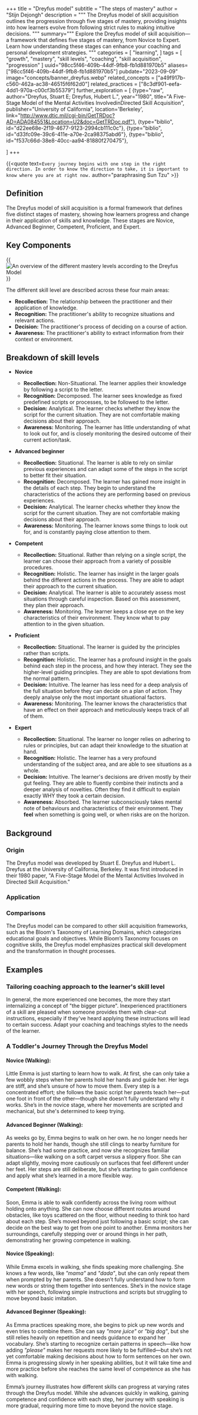 +++
title = "Dreyfus model"
subtitle = "The steps of mastery"
author = "Stijn Dejongh"
description = """
The Dreyfus model of skill acquisition outlines the progression through five stages of mastery, providing insights into how learners evolve from
following strict rules to making intuitive decisions.
"""
summary="""
Explore the Dreyfus model of skill acquisition—a framework that defines five stages of mastery, from Novice to Expert. Learn how understanding these
stages can enhance your coaching and personal development strategies.
"""
categories = [
    "learning",
]
tags = [
    "growth", "mastery", "skill levels", "coaching", "skill acquisition", "progression"
]
uuid="98cc5f46-409b-44df-9fb8-fb1d881970b5"
aliases=["98cc5f46-409b-44df-9fb8-fb1d881970b5"]
pubdate="2023-09-09"
image="concepts/banner_dreyfus.webp"
related_concepts = ["a49f917b-c560-462a-ac38-46515f6f62d0"]
related_practices = ["8c3df901-eefa-4dd1-970a-c00cf3b55379"]
further_exploration = [
  {type="raw", author="Dreyfus, Stuart E; Dreyfus, Hubert L.", year="1980", title="A Five-Stage Model of the Mental Activities InvolvedinDirected Skill Acquisition", publisher="University of California", location='Berkeley', link="http://www.dtic.mil/cgi-bin/GetTRDoc?AD=ADA084551&Location=U2&doc=GetTRDoc.pdf"},
  {type="biblio", id="d22ee68e-2f19-4677-9123-2994cb111c0c"}, 
  {type="biblio", id="d33fc09e-39c6-411e-a70e-2ca98375abd6"}, 
  {type="biblio", id="f537c66d-38e8-40cc-aa94-81880f270475"}, 
  
]
+++

{{<quote text=`
Every journey begins with one step in the right direction.
In order to know the direction to take, it is important to know where you are at right now.
` author="paraphrasing Sun Tzu" >}}

## Definition

The Dreyfus model of skill acquisition is a formal framework that defines five distinct stages of mastery, showing how learners progress and change
in their application of skills and knowledge. These stages are Novice, Advanced Beginner, Competent, Proficient, and Expert.


## Key Components

{{<image src="/images/concepts/dreyfus.jpg" 
  alt="An overview of the different mastery levels according to the Dreyfus Model" 
  float="right" 
  size="46%" >}}

The different skill level are described across these four main areas:

* **Recollection:** The relationship between the practitioner and their application of knowledge.
* **Recognition:** The practitioner's ability to recognize situations and relevant actions.
* **Decision:** The practitioner's process of deciding on a course of action.
* **Awareness:** The practitioner's ability to extract information from their context or environment.

## Breakdown of skill levels


* **Novice**
  * **Recollection:** Non-Situational. The learner applies their knowledge by following a script to the letter.
  * **Recognition:** Decomposed. The learner sees knowledge as fixed predefined scripts or processes, to be followed to the letter.
  * **Decision:** Analytical. The learner checks whether they know the script for the current situation. They are not comfortable making decisions
    about their approach.
  * **Awareness:** Monitoring. The learner has little understanding of what to look out for, and is closely monitoring the desired outcome of their
    current action/task.

* **Advanced beginner**
  * **Recollection:** Situational. The learner is able to rely on similar previous experiences and can adapt some of the steps in the script to
    better fit their situation.
  * **Recognition:** Decomposed. The learner has gained more insight in the details of each step. They begin to understand the characteristics of
    the actions they are performing based on previous experiences.
  * **Decision:** Analytical. The learner checks whether they know the script for the current situation. They are not comfortable making decisions
    about their approach.
  * **Awareness:** Monitoring. The learner knows some things to look out for, and is constantly paying close attention to them.

* **Competent**
  * **Recollection:** Situational. Rather than relying on a single script, the learner can choose their approach from a variety of possible
    procedures.
  * **Recognition:** Holistic. The learner has insight in the larger goals behind the different actions in the process. They are able to adapt
    their approach to the current situation.
  * **Decision:** Analytical. The learner is able to accurately assess most situations through careful inspection. Based on this assessment,
    they plan their approach.
  * **Awareness:** Monitoring. The learner keeps a close eye on the key characteristics of their environment. They know what to pay attention to
    in the given situation.

* **Proficient**
  * **Recollection:** Situational. The learner is guided by the principles rather than scripts.
  * **Recognition:** Holistic. The learner has a profound insight in the goals behind each step in the process, and how they interact. They see the
    higher-level guiding principles. They are able to spot deviations from the normal pattern.
  * **Decision:** Intuitive. The learner has less need for a deep analysis of the full situation before they can decide on a plan of action. They
    deeply analyse only the most important situational factors.
  * **Awareness:** Monitoring. The learner knows the characteristics that have an effect on their approach and meticulously keeps track of all of
    them.

* **Expert**
  * **Recollection:** Situational. The learner no longer relies on adhering to rules or principles, but can adapt their knowledge to the situation
    at hand.
  * **Recognition:** Holistic. The learner has a very profound understanding of the subject area, and are able to see situations as a whole.
  * **Decision:** Intuitive. The learner's decisions are driven mostly by their gut feeling. They are able to fluently combine their instincts and a
    deeper analysis of novelties. Often they find it difficult to explain exactly WHY they took a certain decision.
  * **Awareness:** Absorbed. The learner subconsciously takes mental note of behaviours and characteristics of their environment. They **feel** when
    something is going well, or when risks are on the horizon.

## Background

### Origin

The Dreyfus model was developed by Stuart E. Dreyfus and Hubert L. Dreyfus at the University of California, Berkeley. It was first introduced in
their 1980 paper, "A Five-Stage Model of the Mental Activities Involved in Directed Skill Acquisition."

### Application

### Comparisons

The Dreyfus model can be compared to other skill acquisition frameworks, such as the Bloom's Taxonomy of Learning Domains, which categorizes
educational goals and objectives. While Bloom’s Taxonomy focuses on cognitive skills, the Dreyfus model emphasizes practical skill development and
the transformation in thought processes.

## Examples

### Tailoring coaching approach to the learner's skill level

In general, the more experienced one becomes, the more they start internalizing a concept of "the bigger picture".
Inexperienced practitioners of a skill are pleased when someone provides them with clear-cut instructions, especially if they've heard applying
these instructions will lead to certain success.
Adapt your coaching and teachings styles to the needs of the learner.

### A Toddler's Journey Through the Dreyfus Model

#### Novice (Walking):

Little Emma is just starting to learn how to walk. At first, she can only take a few wobbly steps when her parents hold her hands and guide her. Her
legs are stiff, and she’s unsure of how to move them. Every step is a concentrated effort; she follows the basic script her parents teach her—put
one foot in front of the other—though she doesn’t fully understand why it works. She’s in the novice stage, where her movements are scripted and
mechanical, but she's determined to keep trying.

#### Advanced Beginner (Walking):

As weeks go by, Emma begins to walk on her own. he no longer needs her parents to hold her hands, though she still clings to nearby furniture for
balance. She’s had some practice, and now she recognizes familiar situations—like walking on a soft carpet versus a slippery floor. She can adapt
slightly, moving more cautiously on surfaces that feel different under her feet. Her steps are still deliberate, but she’s starting to gain
confidence and apply what she’s learned in a more flexible way.

#### Competent (Walking):

Soon, Emma is able to walk confidently across the living room without holding onto anything. She can now choose different routes around obstacles,
like toys scattered on the floor, without needing to think too hard about each step. She’s moved beyond just following a basic script; she can
decide on the best way to get from one point to another. Emma monitors her surroundings, carefully stepping over or around things in her path,
demonstrating her growing competence in walking.

#### Novice (Speaking):

While Emma excels in walking, she finds speaking more challenging. She knows a few words, like _"mama"_ and _"dada"_, but she can only repeat them 
when prompted by her parents. She doesn’t fully understand how to form new words or string them together into sentences. She’s in the novice stage with
her speech, following simple instructions and scripts but struggling to move beyond basic imitation.

#### Advanced Beginner (Speaking):

As Emma practices speaking more, she begins to pick up new words and even tries to combine them. She can say _"more juice"_ or _"big dog"_, but she
still relies heavily on repetition and needs guidance to expand her vocabulary. She’s starting to recognize certain patterns in speech—like how
adding _"please"_ makes her requests more likely to be fulfilled—but she’s not yet comfortable making decisions about how to form sentences on her
own. Emma is progressing slowly in her speaking abilities, but it will take time and more practice before she reaches the same level of competence
as she has with walking.

Emma’s journey illustrates how different skills can progress at varying rates through the Dreyfus model. While she advances quickly in walking,
gaining competence and confidence with each step, her journey with speaking is more gradual, requiring more time to move beyond the novice stage.